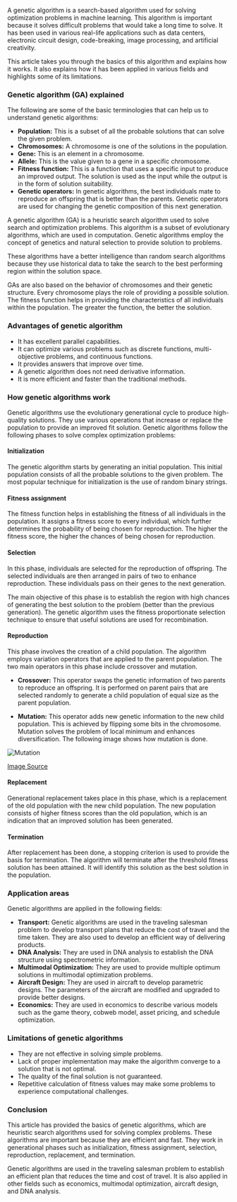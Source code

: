 A genetic algorithm is a search-based algorithm used for solving optimization problems in machine learning. This algorithm is important because it solves difficult problems that would take a long time to solve. It has been used in various real-life applications such as data centers, electronic circuit design, code-breaking, image processing, and artificial creativity.

This article takes you through the basics of this algorithm and explains how it works. It also explains how it has been applied in various fields and highlights some of its limitations.

### Genetic algorithm (GA) explained 
The following are some of the basic terminologies that can help us to understand genetic algorithms:
- **Population:** This is a subset of all the probable solutions that can solve the given problem. 
- **Chromosomes:** A chromosome is one of the solutions in the population.
- **Gene:** This is an element in a chromosome.
- **Allele:** This is the value given to a gene in a specific chromosome. 
- **Fitness function:** This is a function that uses a specific input to produce an improved output. The solution is used as the input while the output is in the form of solution suitability. 
- **Genetic operators:** In genetic algorithms, the best individuals mate to reproduce an offspring that is better than the parents. Genetic operators are used for changing the genetic composition of this next generation.  

A genetic algorithm (GA) is a heuristic search algorithm used to solve search and optimization problems. This algorithm is a subset of evolutionary algorithms, which are used in computation. Genetic algorithms employ the concept of genetics and natural selection to provide solution to problems. 

These algorithms have a better intelligence than random search algorithms because they use historical data to take the search to the best performing region within the solution space. 

GAs are also based on the behavior of chromosomes and their genetic structure. Every chromosome plays the role of providing a possible solution. The fitness function helps in providing the characteristics of all individuals within the population. The greater the function, the better the solution. 

### Advantages of genetic algorithm
- It has excellent parallel capabilities.
- It can optimize various problems such as discrete functions, multi-objective problems, and continuous functions.
- It provides answers that improve over time.
- A genetic algorithm does not need derivative information. 
- It is more efficient and faster than the traditional methods. 
  
### How genetic algorithms work
Genetic algorithms use the evolutionary generational cycle to produce high-quality solutions. They use various operations that increase or replace the population to provide an improved fit solution. Genetic algorithms follow the following phases to solve complex optimization problems:

#### Initialization
The genetic algorithm starts by generating an initial population. This initial population consists of all the probable solutions to the given problem. The most popular technique for initialization is the use of random binary strings. 

#### Fitness assignment
The fitness function helps in establishing the fitness of all individuals in the population. It assigns a fitness score to every individual, which further determines the probability of being chosen for reproduction. The higher the fitness score, the higher the chances of being chosen for reproduction. 

#### Selection
In this phase, individuals are selected for the reproduction of offspring. The selected individuals are then arranged in pairs of two to enhance reproduction. These individuals pass on their genes to the next generation. 

The main objective of this phase is to establish the region with high chances of generating the best solution to the problem (better than the previous generation). The genetic algorithm uses the fitness proportionate selection technique to ensure that useful solutions are used for recombination. 

#### Reproduction
This phase involves the creation of a child population. The algorithm employs variation operators that are applied to the parent population. The two main operators in this phase include crossover and mutation. 

- **Crossover:** This operator swaps the genetic information of two parents to reproduce an offspring. It is performed on parent pairs that are selected randomly to generate a child population of equal size as the parent population.

- **Mutation:** This operator adds new genetic information to the new child population. This is achieved by flipping some bits in the chromosome. Mutation solves the problem of local minimum and enhances diversification. The following image shows how mutation is done.
  
![Mutation](/engineering-education/the-basics-of-genetic-algorithms-in-machine-learning/mutation.png)

[Image Source](https://www.digitalvidya.com/wp-content/uploads/2018/09/mutation.png)

#### Replacement
Generational replacement takes place in this phase, which is a replacement of the old population with the new child population. The new population consists of higher fitness scores than the old population, which is an indication that an improved solution has been generated. 

#### Termination
After replacement has been done, a stopping criterion is used to provide the basis for termination. The algorithm will terminate after the threshold fitness solution has been attained. It will identify this solution as the best solution in the population. 

### Application areas
Genetic algorithms are applied in the following fields:
- **Transport:** Genetic algorithms are used in the traveling salesman problem to develop transport plans that reduce the cost of travel and the time taken. They are also used to develop an efficient way of delivering products. 
- **DNA Analysis:** They are used in DNA analysis to establish the DNA structure using spectrometric information. 
- **Multimodal Optimization:** They are used to provide multiple optimum solutions in multimodal optimization problems.
- **Aircraft Design:** They are used in aircraft to develop parametric designs. The parameters of the aircraft are modified and upgraded to provide better designs. 
- **Economics:** They are used in economics to describe various models such as the game theory, cobweb model, asset pricing, and schedule optimization. 
  
### Limitations of genetic algorithms
- They are not effective in solving simple problems.
- Lack of proper implementation may make the algorithm converge to a solution that is not optimal.
- The quality of the final solution is not guaranteed.
- Repetitive calculation of fitness values may make some problems to experience computational challenges.

### Conclusion
This article has provided the basics of genetic algorithms, which are heuristic search algorithms used for solving complex problems. These algorithms are important because they are efficient and fast. They work in generational phases such as initialization, fitness assignment, selection, reproduction, replacement, and termination. 

Genetic algorithms are used in the traveling salesman problem to establish an efficient plan that reduces the time and cost of travel. It is also applied in other fields such as economics, multimodal optimization, aircraft design, and DNA analysis. 

